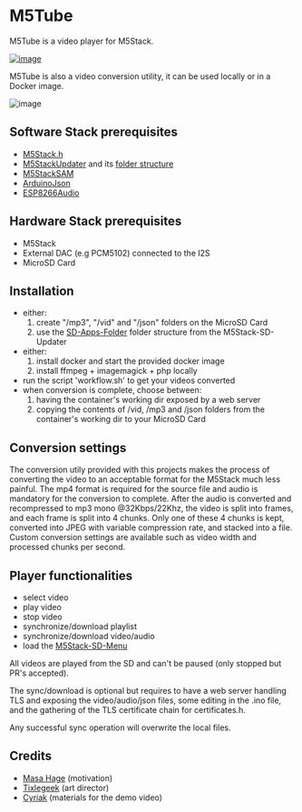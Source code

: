 # M5Tube

M5Tube is a video player for M5Stack.

[![image](https://user-images.githubusercontent.com/1893754/46413569-8be9be80-c721-11e8-8547-5c1d063c1d8c.png)](https://youtu.be/mSe0AUHH2m4)

M5Tube is also a video conversion utility, it can be used locally or in a Docker image.

![image](https://user-images.githubusercontent.com/1893754/46411749-dddc1580-c71c-11e8-8f6a-5fa7a5527877.png)


Software Stack prerequisites
----------------------------
  - [M5Stack.h](https://github.com/m5stack/M5Stack/)
  - [M5StackUpdater](https://github.com/tobozo/M5Stack-SD-Updater/) and its [folder structure](https://github.com/tobozo/M5Stack-SD-Updater/releases)
  - [M5StackSAM](https://github.com/tomsuch/M5StackSAM/)
  - [ArduinoJson](https://github.com/bblanchon/ArduinoJson/)
  - [ESP8266Audio](https://github.com/earlephilhower/ESP8266Audio/)


Hardware Stack prerequisites
----------------------------
  - M5Stack
  - External DAC (e.g PCM5102) connected to the I2S
  - MicroSD Card

Installation
------------
  - either:
    1) create "/mp3", "/vid" and "/json" folders on the MicroSD Card 
    2) use the [SD-Apps-Folder](https://github.com/tobozo/M5Stack-SD-Updater/releases) folder structure from the M5Stack-SD-Updater
  - either:
    1) install docker and start the provided docker image
    2) install ffmpeg + imagemagick + php locally
  - run the script 'workflow.sh' to get your videos converted
  - when conversion is complete, choose between:
    1) having the container's working dir exposed by a web server
    2) copying the contents of /vid, /mp3 and /json folders from the 
       container's working dir to your MicroSD Card

Conversion settings
-------------------
  The conversion utily provided with this projects makes the process of converting the video to an acceptable format for the M5Stack much less painful.
  The mp4 format is required for the source file and audio is mandatory for the conversion to complete.
  After the audio is converted and recompressed to mp3 mono @32Kbps/22Khz, the video is split into frames, and each frame is split into 4 chunks.
  Only one of these 4 chunks is kept, converted into JPEG with variable compression rate, and stacked into a file.
  Custom conversion settings are available such as video width and processed chunks per second.

Player functionalities
----------------------
  - select video
  - play video
  - stop video
  - synchronize/download playlist
  - synchronize/download video/audio
  - load the [M5Stack-SD-Menu](https://github.com/tobozo/M5Stack-SD-Updater)

All videos are played from the SD and can't be paused (only stopped but PR's accepted).

The sync/download is optional but requires to have a web server handling TLS and exposing the video/audio/json files, some editing in the .ino file, and the gathering of the TLS certificate chain for certificates.h.

Any successful sync operation will overwrite the local files.
  
Credits
-------
  - [Masa Hage](https://github.com/MhageGH) (motivation)
  - [Tixlegeek](https://github.com/tixlegeek) (art director)
  - [Cyriak](https://www.youtube.com/user/cyriak) (materials for the demo video)
